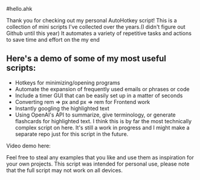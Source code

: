 #hello.ahk

Thank you for checking out my personal AutoHotkey script! This is a collection of mini scripts I've collected over the years.(I didn't figure out Github until this year) It automates a variety of repetitive tasks and actions to save time and effort on the my end

## Here's a demo of some of my most useful scripts:
- Hotkeys for minimizing/opening programs
- Automate the expansion of frequently used emails or phrases or code
- Include a timer GUI that can be easily set up in a matter of seconds
- Converting rem => px and px => rem for Frontend work
- Instantly googling the highlighted text
- Using OpenAI's API to summarize, give terminology, or generate flashcards for highlighted text. I think this is by far the most technically complex script on here. It's still a work in progress and I might make a separate repo just for this script in the future.

Video demo here:

Feel free to steal any examples that you like and use them as inspiration for your own projects. This script was intended for personal use, please note that the full script may not work on all devices.